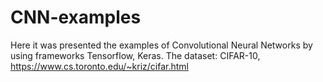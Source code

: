 # CNN-examples
Here it was presented the examples of Convolutional Neural Networks by using frameworks Tensorflow, Keras.
The dataset: CIFAR-10, https://www.cs.toronto.edu/~kriz/cifar.html

